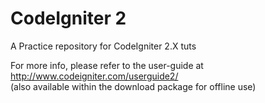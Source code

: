 # CodeIgniter 2
A Practice repository for CodeIgniter 2.X tuts

For more info, please refer to the user-guide at http://www.codeigniter.com/userguide2/  
(also available within the download package for offline use)


